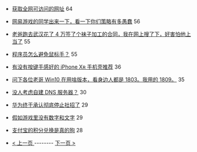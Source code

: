 - [获取全网可访问的网址](https://www.v2ex.com/t/552264) 64
- [网易游戏的同学出来一下，看一下你们策略有多愚蠢](https://www.v2ex.com/t/552262) 56
- [老爸跑去武汉花了 4 万签了个袜子加工的合同，我在网上搜了下，好害怕他上当了](https://www.v2ex.com/t/552209) 55
- [程序员怎么避免鼠标手？](https://www.v2ex.com/t/552318) 55
- [有没有按键手感好的 iPhone Xʀ 手机壳推荐](https://www.v2ex.com/t/552289) 36
- [问下各位老哥 Win10 在用啥版本，看身边人都是 1803。我用的 1809。](https://www.v2ex.com/t/552195) 35
- [没人考虑自建 DNS 服务器？](https://www.v2ex.com/t/552277) 30
- [华为终于承认彻底停止社招了](https://www.v2ex.com/t/552208) 29
- [假如游戏里没有数字和文字](https://www.v2ex.com/t/552298) 29
- [支付宝的积分兑换是真的狗](https://www.v2ex.com/t/552275) 28

-   [ < 上一页 ](https://github.com/able8/v2ex-hot-record/blob/master/2019-04-04.md) -------- [ 下一页 > ](https://github.com/able8/v2ex-hot-record/blob/master/2019-04-06.md)
